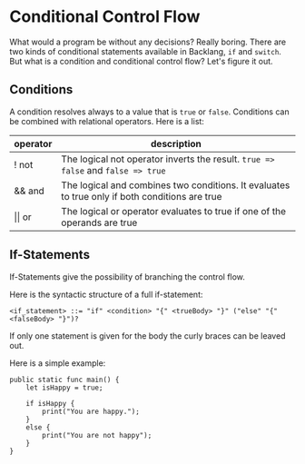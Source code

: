 # Conditional Control Flow

What would a program be without any decisions? Really boring. There are two kinds of conditional statements available in Backlang, `if` and `switch`. But what is a condition and conditional control flow? Let's figure it out.

## Conditions

A condition resolves always to a value that is `true` or `false`. Conditions can be combined with relational operators. Here is a list:

| operator | description                                                                                    |
|----------|------------------------------------------------------------------------------------------------|
| ! not    | The logical not operator inverts the result. `true => false` and `false => true`               |
| && and   | The logical and combines two conditions. It evaluates to true only if both conditions are true |
| \|\| or  | The logical or operator evaluates to true if one of the operands are true                      |

## If-Statements

If-Statements give the possibility of branching the control flow. 

Here is the syntactic structure of a full if-statement:
```ebnf
<if_statement> ::= "if" <condition> "{" <trueBody> "}" ("else" "{" <falseBody> "}")?
```

If only one statement is given for the body the curly braces can be leaved out.

Here is a simple example:

```back
public static func main() {
    let isHappy = true;

    if isHappy {
        print("You are happy.");
    }
    else {
        print("You are not happy");
    }
}
```